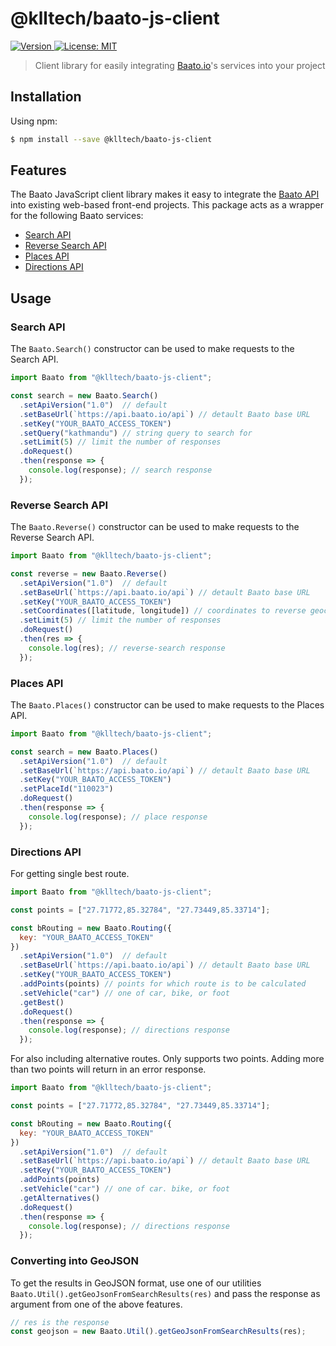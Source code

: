 <h1>@klltech/baato-js-client</h1>

<p>
  <a href="https://www.npmjs.com/package/@klltech/baato-js-client" target="_blank">
    <img alt="Version" src="https://img.shields.io/npm/v/@klltech/baato-js-client.svg">
  </a>
  <a href="#" target="_blank">
    <img alt="License: MIT" src="https://img.shields.io/badge/License-MIT-green.svg" />
  </a>
</p>

> Client library for easily integrating [Baato.io](http://baato.io/)'s services into your project

## Installation

Using npm:

```sh
$ npm install --save @klltech/baato-js-client
```

## Features

The Baato JavaScript client library makes it easy to integrate the [Baato API](https://baato.io) into existing web-based front-end projects. This package acts as a wrapper for the following Baato services:

* [Search API](https://docs.baato.io/#/v1/services/search)
* [Reverse Search API](https://docs.baato.io/#/v1/services/reverse)
* [Places API](https://docs.baato.io/#/v1/services/places)
* [Directions API](https://docs.baato.io/#/v1/services/directions)

## Usage

### Search API

The `Baato.Search()` constructor can be used to make requests to the Search API.

```js
import Baato from "@klltech/baato-js-client";

const search = new Baato.Search()
  .setApiVersion("1.0")  // default
  .setBaseUrl(`https://api.baato.io/api`) // detault Baato base URL
  .setKey("YOUR_BAATO_ACCESS_TOKEN")
  .setQuery("kathmandu") // string query to search for
  .setLimit(5) // limit the number of responses
  .doRequest()
  .then(response => {
    console.log(response); // search response
  });

```

### Reverse Search API

The `Baato.Reverse()` constructor can be used to make requests to the Reverse Search API.

```js
import Baato from "@klltech/baato-js-client";

const reverse = new Baato.Reverse()
  .setApiVersion("1.0")  // default
  .setBaseUrl(`https://api.baato.io/api`) // detault Baato base URL
  .setKey("YOUR_BAATO_ACCESS_TOKEN")
  .setCoordinates([latitude, longitude]) // coordinates to reverse geocode
  .setLimit(5) // limit the number of responses  
  .doRequest()
  .then(res => {
    console.log(res); // reverse-search response
  });

```

### Places API

The `Baato.Places()` constructor can be used to make requests to the Places API.

```js
import Baato from "@klltech/baato-js-client";

const search = new Baato.Places()
  .setApiVersion("1.0")  // default
  .setBaseUrl(`https://api.baato.io/api`) // detault Baato base URL
  .setKey("YOUR_BAATO_ACCESS_TOKEN")
  .setPlaceId("110023")
  .doRequest()
  .then(response => {
    console.log(response); // place response
  });

```

### Directions API


For getting single best route.
```js
import Baato from "@klltech/baato-js-client";

const points = ["27.71772,85.32784", "27.73449,85.33714"];

const bRouting = new Baato.Routing({
  key: "YOUR_BAATO_ACCESS_TOKEN"
})
  .setApiVersion("1.0")  // default
  .setBaseUrl(`https://api.baato.io/api`) // detault Baato base URL
  .setKey("YOUR_BAATO_ACCESS_TOKEN")
  .addPoints(points) // points for which route is to be calculated
  .setVehicle("car") // one of car, bike, or foot
  .getBest()
  .doRequest()
  .then(response => {
    console.log(response); // directions response
  });
```

For also including alternative routes. Only supports two points. Adding more than two points will return in an error response.
```js
import Baato from "@klltech/baato-js-client";

const points = ["27.71772,85.32784", "27.73449,85.33714"];

const bRouting = new Baato.Routing({
  key: "YOUR_BAATO_ACCESS_TOKEN"
})
  .setApiVersion("1.0")  // default
  .setBaseUrl(`https://api.baato.io/api`) // detault Baato base URL
  .setKey("YOUR_BAATO_ACCESS_TOKEN")
  .addPoints(points)
  .setVehicle("car") // one of car. bike, or foot
  .getAlternatives()
  .doRequest()
  .then(response => {
    console.log(response); // directions response
  });

```

### Converting into GeoJSON
To get the results in GeoJSON format, use one of our utilities `Baato.Util().getGeoJsonFromSearchResults(res)` and pass the response as argument from one of the above features.

```js
// res is the response
const geojson = new Baato.Util().getGeoJsonFromSearchResults(res);
```
